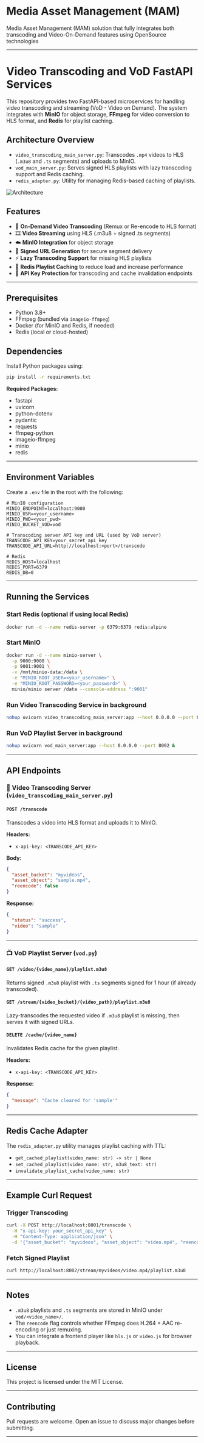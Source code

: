 # Media Asset Management (MAM)
Media Asset Management (MAM) solution that fully integrates both transcoding and Video-On-Demand features using OpenSource technologies

---

# Video Transcoding and VoD FastAPI Services

This repository provides two FastAPI-based microservices for handling video transcoding and streaming (VoD - Video on Demand). The system integrates with **MinIO** for object storage, **FFmpeg** for video conversion to HLS format, and **Redis** for playlist caching.

## Architecture Overview

- `video_transcoding_main_server.py`: Transcodes `.mp4` videos to HLS (`.m3u8` and `.ts` segments) and uploads to MinIO.
- `vod_main_server.py`: Serves signed HLS playlists with lazy transcoding support and Redis caching.
- `redis_adapter.py`: Utility for managing Redis-based caching of playlists.

![Architecture](media_MAM.png)

## Features

- 🔁 **On-Demand Video Transcoding** (Remux or Re-encode to HLS format)
- 🎞️ **Video Streaming** using HLS (.m3u8 + signed .ts segments)
- ☁️ **MinIO Integration** for object storage
- 🔐 **Signed URL Generation** for secure segment delivery
- ⚡ **Lazy Transcoding Support** for missing HLS playlists
- 🧠 **Redis Playlist Caching** to reduce load and increase performance
- 🔐 **API Key Protection** for transcoding and cache invalidation endpoints

---

## Prerequisites

- Python 3.8+
- FFmpeg (bundled via `imageio-ffmpeg`)
- Docker (for MinIO and Redis, if needed)
- Redis (local or cloud-hosted)

## Dependencies

Install Python packages using:

```bash
pip install -r requirements.txt
```

**Required Packages:**
- fastapi
- uvicorn
- python-dotenv
- pydantic
- requests
- ffmpeg-python
- imageio-ffmpeg
- minio
- redis

---

## Environment Variables

Create a `.env` file in the root with the following:

```env
# MinIO configuration
MINIO_ENDPOINT=localhost:9000
MINIO_USR=<your_username>
MINIO_PWD=<your_pwd>
MINIO_BUCKET_VOD=vod

# Transcoding server API key and URL (used by VoD server)
TRANSCODE_API_KEY=your_secret_api_key
TRANSCODE_API_URL=http://localhost:<port>/transcode

# Redis
REDIS_HOST=localhost
REDIS_PORT=6379
REDIS_DB=0

```

---

## Running the Services

### Start Redis (optional if using local Redis)

```bash
docker run -d --name redis-server -p 6379:6379 redis:alpine
```

### Start MinIO

```bash
docker run -d --name minio-server \
  -p 9000:9000 \
  -p 9001:9001 \
  -v /mnt/minio-data:/data \
  -e "MINIO_ROOT_USER=<your_username>" \
  -e "MINIO_ROOT_PASSWORD=<your_password>" \
  minio/minio server /data --console-address ":9001"
```

### Run Video Transcoding Service in background

```bash
nohup uvicorn video_transcoding_main_server:app --host 0.0.0.0 --port 8001 &
```

### Run VoD Playlist Server in background

```bash
nohup uvicorn vod_main_server:app --host 0.0.0.0 --port 8002 &
```

---

## API Endpoints

### 🎥 Video Transcoding Server (`video_transcoding_main_server.py`)

#### `POST /transcode`

Transcodes a video into HLS format and uploads it to MinIO.

**Headers:**
- `x-api-key: <TRANSCODE_API_KEY>`

**Body:**
```json
{
  "asset_bucket": "myvideos",
  "asset_object": "sample.mp4",
  "reencode": false
}
```

**Response:**
```json
{
  "status": "success",
  "video": "sample"
}
```

---

### 📺 VoD Playlist Server (`vod.py`)

#### `GET /video/{video_name}/playlist.m3u8`

Returns signed `.m3u8` playlist with `.ts` segments signed for 1 hour (if already transcoded).

#### `GET /stream/{video_bucket}/{video_path}/playlist.m3u8`

Lazy-transcodes the requested video if `.m3u8` playlist is missing, then serves it with signed URLs.

#### `DELETE /cache/{video_name}`

Invalidates Redis cache for the given playlist.

**Headers:**
- `x-api-key: <TRANSCODE_API_KEY>`

**Response:**
```json
{
  "message": "Cache cleared for 'sample'"
}
```

---

## Redis Cache Adapter

The `redis_adapter.py` utility manages playlist caching with TTL:

- `get_cached_playlist(video_name: str) -> str | None`
- `set_cached_playlist(video_name: str, m3u8_text: str)`
- `invalidate_playlist_cache(video_name: str)`

---

## Example Curl Request

### Trigger Transcoding

```bash
curl -X POST http://localhost:8001/transcode \
  -H "x-api-key: your_secret_api_key" \
  -H "Content-Type: application/json" \
  -d '{"asset_bucket": "myvideos", "asset_object": "video.mp4", "reencode": false}'
```

### Fetch Signed Playlist

```bash
curl http://localhost:8002/stream/myvideos/video.mp4/playlist.m3u8
```

---

## Notes

- `.m3u8` playlists and `.ts` segments are stored in MinIO under `vod/<video_name>/`.
- The `reencode` flag controls whether FFmpeg does H.264 + AAC re-encoding or just remuxing.
- You can integrate a frontend player like `hls.js` or `video.js` for browser playback.

---

## License

This project is licensed under the MIT License.

---

## Contributing

Pull requests are welcome. Open an issue to discuss major changes before submitting.

---
